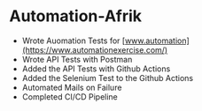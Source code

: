 # Automation-Afrik

- Wrote Auomation Tests for [www.automation](https://www.automationexercise.com/)
- Wrote API Tests with Postman
- Added the API Tests with Github Actions
- Added the Selenium Test to the Github Actions
- Automated Mails on Failure
- Completed CI/CD Pipeline
